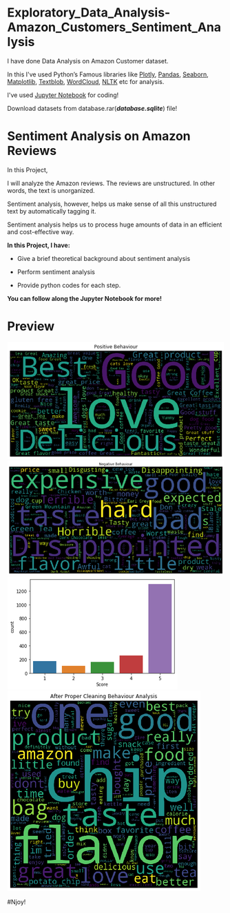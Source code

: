 # Exploratory_Data_Analysis-Amazon_Customers_Sentiment_Analysis

I have done Data Analysis on Amazon Customer dataset.

In this I've used Python’s Famous libraries like [Plotly](), [Pandas](), [Seaborn](), [Matplotlib](), [Textblob](), [WordCloud](), [NLTK]() etc for analysis.

I've used [Jupyter Notebook]() for coding!

Download datasets from database.rar(***database.sqlite***) file!

# Sentiment Analysis on Amazon Reviews

In this Project,

I will analyze the Amazon reviews. The reviews are unstructured. In other words, the text is unorganized. 

Sentiment analysis, however, helps us make sense of all this unstructured text by automatically tagging it. 

Sentiment analysis helps us to process huge amounts of data in an efficient and cost-effective way.

**In this Project, I have:**

* Give a brief theoretical background about sentiment analysis

* Perform sentiment analysis

* Provide python codes for each step.

**You can follow along the Jupyter Notebook for more!**

# Preview 

![Image1](https://github.com/Anuragtsl/Exploratory_Data_Analysis-Amazon_Customers_Sentiment_Analysis/blob/main/images/d1.png)
![Image2](https://github.com/Anuragtsl/Exploratory_Data_Analysis-Amazon_Customers_Sentiment_Analysis/blob/main/images/d2.png)
![Image3](https://github.com/Anuragtsl/Exploratory_Data_Analysis-Amazon_Customers_Sentiment_Analysis/blob/main/images/d3.png)
![Image4](https://github.com/Anuragtsl/Exploratory_Data_Analysis-Amazon_Customers_Sentiment_Analysis/blob/main/images/d4.png)


#Njoy!
